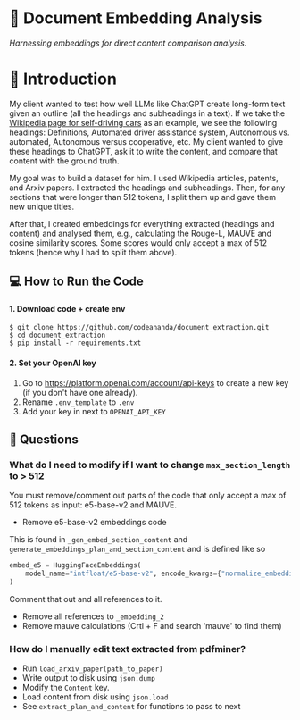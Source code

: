 # 📄 Document Embedding Analysis
*Harnessing embeddings for direct content comparison analysis.*

# 🎤 Introduction

My client wanted to test how well LLMs like ChatGPT create long-form text given an outline (all the headings and subheadings in a text). If we take the [Wikipedia page for self-driving cars](https://en.wikipedia.org/wiki/Self-driving_car) as an example, we see the following headings: Definitions, Automated driver assistance system, Autonomous vs. automated, Autonomous versus cooperative, etc. My client wanted to give these headings to ChatGPT, ask it to write the content, and compare that content with the ground truth.

My goal was to build a dataset for him. I used Wikipedia articles, patents, and Arxiv papers. I extracted the headings and subheadings. Then, for any sections that were longer than 512 tokens, I split them up and gave them new unique titles. 

After that, I created embeddings for everything extracted (headings and content) and analysed them, e.g., calculating the Rouge-L, MAUVE and cosine similarity scores. Some scores would only accept a max of 512 tokens (hence why I had to split them above). 

## 💻 How to Run the Code

#### 1. Download code + create env
```
$ git clone https://github.com/codeananda/document_extraction.git
$ cd document_extraction
$ pip install -r requirements.txt
```

#### 2. Set your OpenAI key

1. Go to https://platform.openai.com/account/api-keys to create a new key (if you don't have one already).
2. Rename `.env_template` to `.env`
3. Add your key in next to `OPENAI_API_KEY`

## 🤔 Questions

### What do I need to modify if I want to change `max_section_length` to > 512

You must remove/comment out parts of the code that only accept a max of 512 tokens as input: e5-base-v2 and MAUVE.

* Remove e5-base-v2 embeddings code

This is found in `_gen_embed_section_content` and `generate_embeddings_plan_and_section_content` and is defined like so

```python
embed_e5 = HuggingFaceEmbeddings(
    model_name="intfloat/e5-base-v2", encode_kwargs={"normalize_embeddings": True}
)
```

Comment that out and all references to it. 

* Remove all references to `_embedding_2`
* Remove mauve calculations (Crtl + F and search 'mauve' to find them)

### How do I manually edit text extracted from pdfminer?

* Run `load_arxiv_paper(path_to_paper)`
* Write output to disk using `json.dump`
* Modify the `Content` key.
* Load content from disk using `json.load`
* See `extract_plan_and_content` for functions to pass to next 
